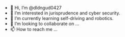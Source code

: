 - 👋 Hi, I’m @dldngud0427
- 👀 I’m interested in jurisprudence and cyber security.
- 🌱 I’m currently learning self-driving and robotics.
- 💞️ I’m looking to collaborate on ...
- 📫 How to reach me ...

<!---
dldngud0427/dldngud0427 is a ✨ special ✨ repository because its `README.md` (this file) appears on your GitHub profile.
You can click the Preview link to take a look at your changes.
--->

